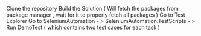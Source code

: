 Clone the repository
Build the Solution ( Will fetch the packages from package manager , wait for it to properly fetch all packages )
Go to Test Explorer
	Go to SeleniumAutomation - > SeleniumAutomation.TestScripts - > Run DemoTest ( which contains two test cases for each task )